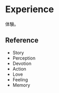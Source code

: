 # Experience

体験。

## Reference

- Story
- Perception
- Devotion
- Action
- Love
- Feeling
- Memory
